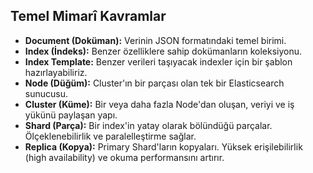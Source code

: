 ## Temel Mimarî Kavramlar

* **Document (Doküman):** Verinin JSON formatındaki temel birimi.
* **Index (İndeks):** Benzer özelliklere sahip dokümanların koleksiyonu.
* **Index Template:** Benzer verileri taşıyacak indexler için bir şablon hazırlayabiliriz.
* **Node (Düğüm):** Cluster'ın bir parçası olan tek bir Elasticsearch sunucusu.
* **Cluster (Küme):** Bir veya daha fazla Node'dan oluşan, veriyi ve iş yükünü paylaşan yapı.
* **Shard (Parça):** Bir index'in yatay olarak bölündüğü parçalar. Ölçeklenebilirlik ve paralelleştirme sağlar.
* **Replica (Kopya):** Primary Shard'ların kopyaları. Yüksek erişilebilirlik (high availability) ve okuma performansını artırır.
